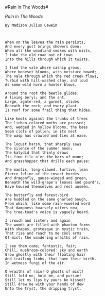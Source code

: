 #Rain In The Woods#

*Rain In The Woods*

    By Madison Julius Cawein



    When on the leaves the rain persists,
    And every gust brings showers down;
    When all the woodland smokes with mists,
    I take the old road out of town
    Into the hills through which it twists.

    I find the vale where catnip grows,
    Where boneset blooms, with moisture bowed;
    The vale through which the red creek flows,
    Turbid with hill-washed clay, and loud
    As some wild horn a hunter blows.

    Around the root the beetle glides,
    A living beryl; and the ant,
    Large, agate-red, a garnet, slides
    Beneath the rock; and every plant
    Is roof for some frail thing that hides.

    Like knots against the trunks of trees
    The lichen-colored moths are pressed;
    And, wedged in hollow blooms, the bees
    Seem clots of pollen; in its nest
    The wasp has crawled and lies at ease.

    The locust harsh, that sharply saws
    The silence of the summer noon;
    The katydid that thinly draws
    Its fine file o'er the bars of moon;
    And grasshopper that drills each pause:

    The mantis, long-clawed, furtive, lean
    Fierce feline of the insect hordes
    And dragonfly, gauze-winged and green,
    Beneath the wild-grape's leaves and gourd's,
    Have housed themselves and rest unseen.

    The butterfly and forest-bird
    Are huddled on the same gnarled bough,
    From which, like some rain-voweled word
    That dampness hoarsely utters now,
    The tree-toad's voice is vaguely heard.

    I crouch and listen; and again
    The woods are filled with phantom forms
    With shapes, grotesque in mystic train,
    That rise and reach to me cool arms
    Of mist; the wandering wraiths of rain.

    I see them come; fantastic, fair;
    Chill, mushroom-colored: sky and earth
    Grow ghostly with their floating hair
    And trailing limbs, that have their birth.
    In wetness fungi of the air.

    O wraiths of rain! O ghosts of mist!
    Still fold me, hold me, and pursue!
    Still let my lips by yours be kissed!
    Still draw me with your hands of dew
    Unto the tryst, the dripping tryst.
